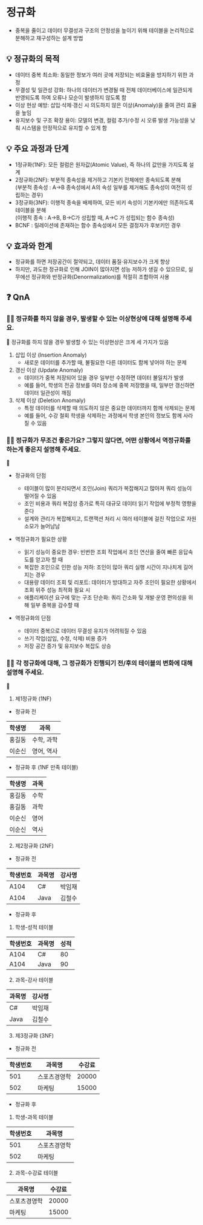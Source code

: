 # 정규화
- 중복을 줄이고 데이터 무결성과 구조의 안정성을 높이기 위해 테이블을 논리적으로 분해하고 재구성하는 설계 방법

## 💡 정규화의 목적
- 데이터 중복 최소화: 동일한 정보가 여러 곳에 저장되는 비효율을 방지하기 위한 과정
- 무결성 및 일관성 강화: 하나의 데이터가 변경될 때 전체 데이터베이스에 일관되게 반영되도록 하여 오류나 모순이 발생하지 않도록 함
- 이상 현상 예방: 삽입·삭제·갱신 시 의도하지 않은 이상(Anomaly)을 줄여 관리 효율을 높임
- 유지보수 및 구조 확장 용이: 모델의 변경, 컬럼 추가/수정 시 오류 발생 가능성을 낮춰 시스템을 안정적으로 유지할 수 있게 함

## 💡 주요 과정과 단계
- 1정규화(1NF): 모든 컬럼은 원자값(Atomic Value), 즉 하나의 값만을 가지도록 설계
- 2정규화(2NF): 부분적 종속성을 제거하고 기본키 전체에만 종속되도록 분해  
(부분적 종속성 : A→B 종속성에서 A의 속성 일부를 제거해도 종속성이 여전히 성립하는 경우)
- 3정규화(3NF): 이행적 종속을 배제하여, 모든 비키 속성이 기본키에만 의존하도록 테이블을 분해  
(이행적 종속 : A→B, B→C가 성립할 때, A→C 가 성립되는 함수 종속성)
- BCNF : 릴레이션에 존재하는 함수 종속성에서 모든 결정자가 후보키인 경우 

## 💡 효과와 한계
- 정규화를 하면 저장공간이 절약되고, 데이터 품질·유지보수가 크게 향상
- 하지만, 과도한 정규화로 인해 JOIN이 많아지면 성능 저하가 생길 수 있으므로, 실무에선 정규화와 반정규화(Denormalization)를 적절히 조합하여 사용

## ❓ QnA

### 🙋‍♂️ 정규화를 하지 않을 경우, 발생할 수 있는 이상현상에 대해 설명해 주세요.
💁 정규화를 하지 않을 경우 발생할 수 있는 이상현상은 크게 세 가지가 있음
1. 삽입 이상 (Insertion Anomaly)
    - 새로운 데이터를 추가할 때, 불필요한 다른 데이터도 함께 넣어야 하는 문제
2. 갱신 이상 (Update Anomaly)
    - 데이터가 중복 저장되어 있을 경우 일부만 수정하면 데이터 불일치가 발생
    - 예를 들어, 학생의 전공 정보를 여러 장소에 중복 저장했을 때, 일부만 갱신하면 데이터 일관성이 깨짐
3. 삭제 이상 (Deletion Anomaly)
    - 특정 데이터를 삭제할 때 의도하지 않은 중요한 데이터까지 함께 삭제되는 문제
    - 예를 들어, 수강 철회 학생을 삭제하는 과정에서 학생 본인의 정보도 함께 사라질 수 있음

### 🙋‍♂️  정규화가 무조건 좋은가요? 그렇지 않다면, 어떤 상황에서 역정규화를 하는게 좋은지 설명해 주세요.
💁
- 정규화의 단점
    - 테이블이 많이 분리되면서 조인(Join) 쿼리가 복잡해지고 많아져 쿼리 성능이 떨어질 수 있음
    - 조인 비용과 쿼리 복잡성 증가로 특히 대규모 데이터 읽기 작업에 부정적 영향을 준다
    - 설계와 관리가 복잡해지고, 트랜잭션 처리 시 여러 테이블에 걸친 작업으로 자원 소모가 늘어남남

- 역정규화가 필요한 상황
    - 읽기 성능이 중요한 경우: 빈번한 조회 작업에서 조인 연산을 줄여 빠른 응답속도를 얻고자 할 때
    - 복잡한 조인으로 인한 성능 저하: 조인이 많아 쿼리 실행 시간이 지나치게 길어지는 경우
    - 대용량 데이터 조회 및 리포트: 데이터가 방대하고 자주 조인이 필요한 상황에서 조회 위주 성능 최적화 필요 시
    - 애플리케이션 요구에 맞는 구조 단순화: 쿼리 간소화 및 개발·운영 편의성을 위해 일부 중복을 감수할 때

- 역정규화의 단점
    - 데이터 중복으로 데이터 무결성 유지가 어려워질 수 있음
    - 쓰기 작업(삽입, 수정, 삭제) 비용 증가
    - 저장 공간 증가 및 유지보수 복잡도 상승

### 🙋‍♂️  각 정규화에 대해, 그 정규화가 진행되기 전/후의 테이블의 변화에 대해 설명해 주세요.
💁
1. 제1정규화 (1NF)
- 정규화 전 

| 학생명 | 과목       |
|--------|------------|
| 홍길동 | 수학, 과학 |
| 이순신 | 영어, 역사 |

- 정규화 후 (1NF 만족 테이블)

| 학생명 | 과목 |
|--------|------|
| 홍길동 | 수학 |
| 홍길동 | 과학 |
| 이순신 | 영어 |
| 이순신 | 역사 |

2. 제2정규화 (2NF)
- 정규화 전

| 학생번호 | 과목명 | 강사명 |
|----------|--------|---------|
| A104     | C#     | 박임재  |
| A104     | Java   | 김철수  |

- 정규화 후

1) 학생-성적 테이블

| 학생번호 | 과목명 | 성적 |
|----------|--------|------|
| A104     | C#     | 80   |
| A104     | Java   | 90   |

2) 과목-강사 테이블 

| 과목명 | 강사명 |
|--------|---------|
| C#     | 박임재  |
| Java   | 김철수  |

3. 제3정규화 (3NF)

- 정규화 전

| 학생번호 | 과목명       | 수강료 |
|----------|--------------|--------|
| 501      | 스포츠경영학 | 20000  |
| 502      | 마케팅       | 15000  |

- 정규화 후 

1) 학생-과목 테이블

| 학생번호 | 과목명       |
|----------|--------------|
| 501      | 스포츠경영학 |
| 502      | 마케팅       |

2) 과목-수강료 테이블

| 과목명       | 수강료 |
|--------------|--------|
| 스포츠경영학 | 20000  |
| 마케팅       | 15000  |

